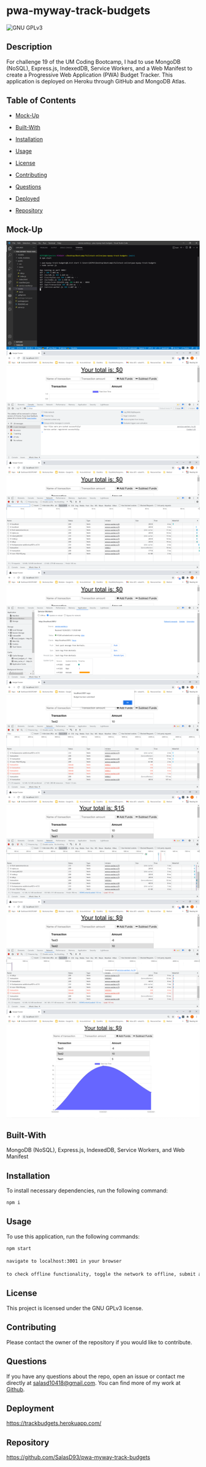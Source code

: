 # pwa-myway-track-budgets
![GNU GPLv3](https://img.shields.io/badge/license-GNU%20GPLv3-red.svg)

## Description

For challenge 19 of the UM Coding Bootcamp, I had to use MongoDB (NoSQL), Express.js, IndexedDB, Service Workers, and a Web Manifest to create a Progressive Web Application (PWA) Budget Tracker. This application is deployed on Heroku through GitHub and MongoDB Atlas.


## Table of Contents

* [Mock-Up](#mock-up)

* [Built-With](#built-with)

* [Installation](#installation)

* [Usage](#usage)

* [License](#license)

* [Contributing](#contributing)

* [Questions](#questions)

* [Deployed](#deployed)

* [Repository](#repository)


## Mock-Up

![Homework Screenshot](./assets/screenshots/ch19-screenshot1.png)
![Homework Screenshot](./assets/screenshots/ch19-screenshot2.png)
![Homework Screenshot](./assets/screenshots/ch19-screenshot3.png)
![Homework Screenshot](./assets/screenshots/ch19-screenshot4.png)
![Homework Screenshot](./assets/screenshots/ch19-screenshot5.png)
![Homework Screenshot](./assets/screenshots/ch19-screenshot6.png)
![Homework Screenshot](./assets/screenshots/ch19-screenshot7.png)
![Homework Screenshot](./assets/screenshots/ch19-screenshot8.png)


## Built-With

MongoDB (NoSQL), Express.js, IndexedDB, Service Workers, and Web Manifest


## Installation

To install necessary dependencies, run the following command:
```md
npm i
```

## Usage

To use this application, run the following commands:
```md
npm start

navigate to localhost:3001 in your browser

to check offline functionality, toggle the network to offline, submit a budget entry, then toggle the network to online
```

## License

This project is licensed under the GNU GPLv3 license.


## Contributing

Please contact the owner of the repository if you would like to contribute.


## Questions

If you have any questions about the repo, open an issue or contact me directly at salasd10418@gmail.com. You can find more of my work at [Github](https://github.com/salasd93).


## Deployment

https://trackbudgets.herokuapp.com/


## Repository

https://github.com/SalasD93/pwa-myway-track-budgets